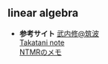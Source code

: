## linear algebra  

- **参考サイト**
  [武内修@筑波](https://dora.bk.tsukuba.ac.jp/~takeuchi/?%E7%B7%9A%E5%BD%A2%E4%BB%A3%E6%95%B0%EF%BC%A9%2F%E8%A1%8C%E5%88%97%E5%BC%8F#x3d21891)  
  [Takatani note](https://takataninote.com/linear-algebra/det.html)  
  [NTMRのメモ](https://natsu1014-brog.hatenablog.com/entry/2020/08/01/223004)  
